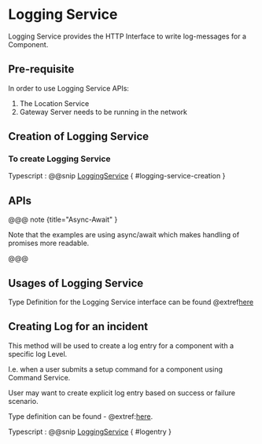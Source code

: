 # Logging Service

Logging Service provides the HTTP Interface to write log-messages for a Component.

## Pre-requisite

In order to use Logging Service APIs:

1. The Location Service
1. Gateway Server needs to be running in the network

## Creation of Logging Service

### To create Logging Service

Typescript
:   @@snip [LoggingService](../../../../example/src/documentation/log/LoggingServiceExamples.ts) { #logging-service-creation }

## APIs

@@@ note {title="Async-Await" }

Note that the examples are using async/await which makes handling of promises more readable.

@@@

## Usages of Logging Service

Type Definition for the Logging Service interface can be found @extref[here](ts-docs:interfaces/clients.loggingservice.html)

## Creating Log for an incident

This method will be used to create a log entry for a component with a specific log Level.

I.e. when a user submits a setup command for a component using Command Service.

User may want to create explicit log entry based on success or failure scenario.

Type definition can be found - @extref:[here](ts-docs:interfaces/clients.loggingservice.html#log).

Typescript
:   @@snip [LoggingService](../../../../example/src/documentation/log/LoggingServiceExamples.ts) { #logentry }
